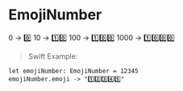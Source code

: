 # EmojiNumber

0 -> 0️⃣
10 -> 1️⃣0️⃣
100 -> 1️⃣0️⃣0️⃣
1000 -> 1️⃣0️⃣0️⃣0️⃣

> Swift Example:
```
let emojiNumber: EmojiNumber = 12345
emojiNumber.emoji -> "1️⃣2️⃣3️⃣4️⃣5️⃣"
```
